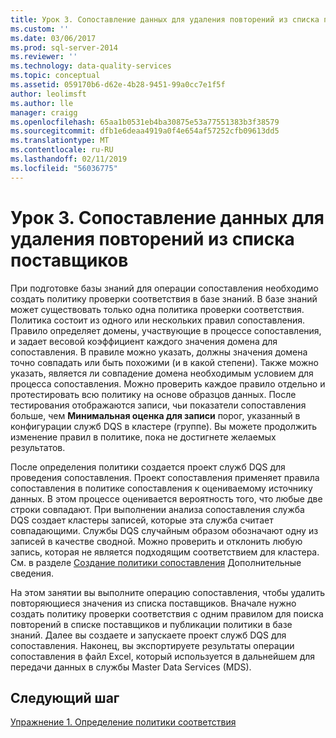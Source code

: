 ```yaml
---
title: Урок 3. Сопоставление данных для удаления повторений из списка поставщиков | Документация Майкрософт
ms.custom: ''
ms.date: 03/06/2017
ms.prod: sql-server-2014
ms.reviewer: ''
ms.technology: data-quality-services
ms.topic: conceptual
ms.assetid: 059170b6-d62e-4b28-9451-99a0cc7e1f5f
author: leolimsft
ms.author: lle
manager: craigg
ms.openlocfilehash: 65aa1b0531eb4ba30875e53a77551383b3f38579
ms.sourcegitcommit: dfb1e6deaa4919a0f4e654af57252cfb09613dd5
ms.translationtype: MT
ms.contentlocale: ru-RU
ms.lasthandoff: 02/11/2019
ms.locfileid: "56036775"
---
```

# <a name="lesson-3-matching-data-to-remove-duplicates-from-supplier-list"></a>Урок 3. Сопоставление данных для удаления повторений из списка поставщиков
  При подготовке базы знаний для операции сопоставления необходимо создать политику проверки соответствия в базе знаний. В базе знаний может существовать только одна политика проверки соответствия. Политика состоит из одного или нескольких правил сопоставления. Правило определяет домены, участвующие в процессе сопоставления, и задает весовой коэффициент каждого значения домена для сопоставления. В правиле можно указать, должны значения домена точно совпадать или быть похожими (и в какой степени). Также можно указать, является ли совпадение домена необходимым условием для процесса сопоставления. Можно проверить каждое правило отдельно и протестировать всю политику на основе образцов данных. После тестирования отображаются записи, чьи показатели сопоставления больше, чем **Минимальная оценка для записи** порог, указанный в конфигурации служб DQS в кластере (группе). Вы можете продолжить изменение правил в политике, пока не достигнете желаемых результатов.  
  
 После определения политики создается проект служб DQS для проведения сопоставления. Проект сопоставления применяет правила сопоставления в политике сопоставления к оцениваемому источнику данных. В этом процессе оценивается вероятность того, что любые две строки совпадают. При выполнении анализа сопоставления служба DQS создает кластеры записей, которые эта служба считает совпадающими. Службы DQS случайным образом обозначают одну из записей в качестве сводной. Можно проверить и отклонить любую запись, которая не является подходящим соответствием для кластера. См. в разделе [Создание политики сопоставления](https://msdn.microsoft.com/library/hh270290.aspx) Дополнительные сведения.  
  
 На этом занятии вы выполните операцию сопоставления, чтобы удалить повторяющиеся значения из списка поставщиков. Вначале нужно создать политику проверки соответствия с одним правилом для поиска повторений в списке поставщиков и публикации политики в базе знаний. Далее вы создаете и запускаете проект служб DQS для сопоставления. Наконец, вы экспортируете результаты операции сопоставления в файл Excel, который используется в дальнейшем для передачи данных в службы Master Data Services (MDS).  
  
## <a name="next-step"></a>Следующий шаг  
 [Упражнение 1. Определение политики соответствия](../../2014/tutorials/task-1-defining-a-matching-policy.md)  
  
  
